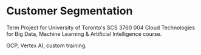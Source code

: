 # Customer Segmentation
Term Project for University of Toronto's SCS 3760 004 Cloud Technologies for Big Data, Machine Learning &amp; Artificial Intelligence course. 

GCP, Vertex AI, custom training. 

